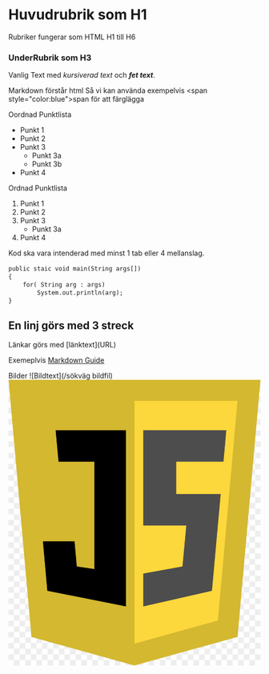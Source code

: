 # Huvudrubrik som H1
Rubriker fungerar som HTML H1 till H6

### UnderRubrik som H3
Vanlig Text med *kursiverad text* och ***fet text***.

Markdown förstår html
Så vi kan använda exempelvis  \<span style="color:blue">span</span> för att färglägga 

Oordnad Punktlista
- Punkt 1
- Punkt 2
- Punkt 3
	- Punkt 3a
	- Punkt 3b
- Punkt 4

Ordnad Punktlista
1. Punkt 1
2. Punkt 2
3. Punkt 3
	- Punkt 3a
4. Punkt 4

Kod ska vara intenderad med minst 1 tab eller 4 mellanslag.

	public staic void main(String args[])
	{
		for( String arg : args)
			System.out.println(arg);
	}

En linj görs med 3 streck
---

Länkar görs med \[länktext](URL)

Exemeplvis [Markdown Guide](https://www.markdownguide.org/basic-syntax/)

Bilder \![Bildtext](/sökväg bildfil)
![javascript logo](/javascript.jpg)

